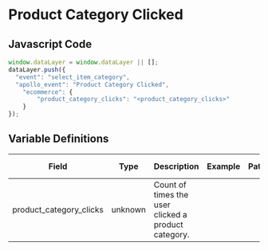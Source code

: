 # Product Category Clicked

### 

## Javascript Code
```js
window.dataLayer = window.dataLayer || [];
dataLayer.push({
  "event": "select_item_category",
  "apollo_event": "Product Category Clicked",
    "ecommerce": {
        "product_category_clicks": "<product_category_clicks>"
    }
});
```

## Variable Definitions

|Field|Type|Description|Example|Pattern|Min Length|Max Length|Minimum|Maximum|Multiple Of|
| --- | --- | --- | --- | --- | --- | --- | --- | --- | --- |
|product_category_clicks|unknown|Count of times the user clicked a product category.||||||||




